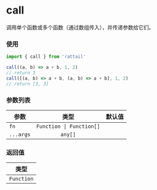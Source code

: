 # call

调用单个函数或多个函数（通过数组传入），并传递参数给它们。

### 使用

```ts
import { call } from 'rattail'

call((a, b) => a + b, 1, 2)
// return 3
call([(a, b) => a + b, (a, b) => a + b], 1, 2)
// return [3, 3]
```

### 参数列表

| 参数      |           类型           | 默认值 |
| --------- | :----------------------: | -----: |
| `fn`      | `Function \| Function[]` |        |
| `...args` |         `any[]`          |        |

### 返回值

|    类型    |
| :--------: |
| `Function` |
